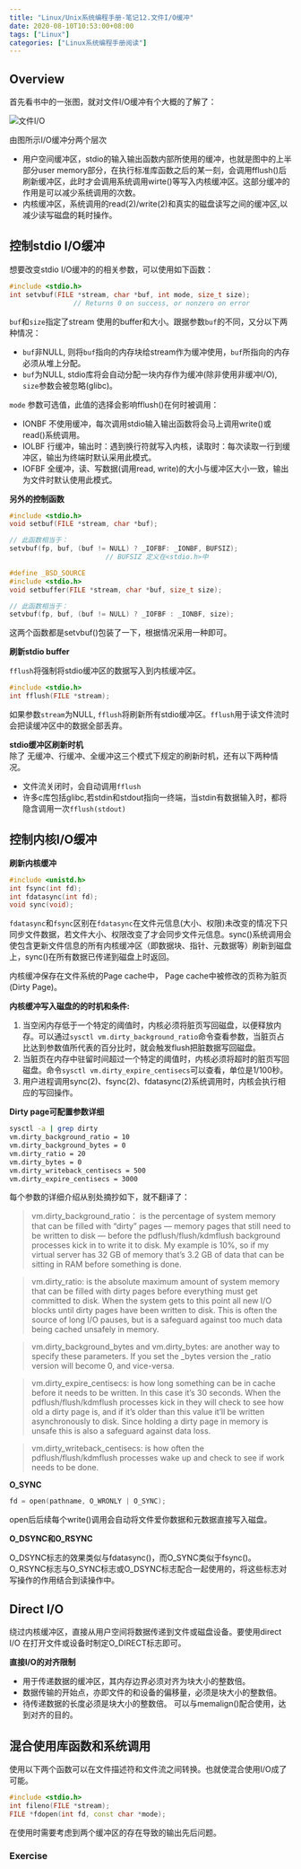 ```yaml
---
title: "Linux/Unix系统编程手册-笔记12.文件I/O缓冲"
date: 2020-08-10T10:53:00+08:00
tags: ["Linux"]
categories: ["Linux系统编程手册阅读"]
---
```


## Overview

首先看书中的一张图，就对文件I/O缓冲有个大概的了解了：

![文件I/O](/img/the-linux-programming-interface-s12/summary_of_IO_buffering.png)

由图所示I/O缓冲分两个层次
- 用户空间缓冲区，stdio的输入输出函数内部所使用的缓冲，也就是图中的上半部分user memory部分，在执行标准库函数之后的某一刻，会调用fflush()后刷新缓冲区，此时才会调用系统调用wirte()等写入内核缓冲区。这部分缓冲的作用是可以减少系统调用的次数。
- 内核缓冲区，系统调用的read(2)/write(2)和真实的磁盘读写之间的缓冲区,以减少读写磁盘的耗时操作。

## 控制stdio I/O缓冲

想要改变stdio I/O缓冲的的相关参数，可以使用如下函数：

```cpp
#include <stdio.h>
int setvbuf(FILE *stream, char *buf, int mode, size_t size);
                // Returns 0 on success, or nonzero on error
```

`buf`和`size`指定了stream 使用的buffer和大小。跟据参数`buf`的不同，又分以下两种情况：
- `buf`非NULL, 则将`buf`指向的内存块给stream作为缓冲使用，`buf`所指向的内存必须从堆上分配。
- `buf`为NULL, stdio库将会自动分配一块内存作为缓冲(除非使用非缓冲I/O), `size`参数会被忽略(glibc)。

`mode` 参数可选值，此值的选择会影响fflush()在何时被调用：

- IONBF 不使用缓冲，每次调用stdio输入输出函数将会马上调用write()或read()系统调用。
- IOLBF 行缓冲，输出时：遇到换行符就写入内核，读取时：每次读取一行到缓冲区，输出为终端时默认采用此模式。
- IOFBF 全缓冲，读、写数据(调用read, write)的大小与缓冲区大小一致，输出为文件时默认使用此模式。

**另外的控制函数**  

```cpp
#include <stdio.h>
void setbuf(FILE *stream, char *buf);

// 此函数相当于：
setvbuf(fp, buf, (buf != NULL) ? _IOFBF: _IONBF, BUFSIZ);
                        // BUFSIZ 定义在<stdio.h>中
```

```cpp
#define _BSD_SOURCE
#include <stdio.h>
void setbuffer(FILE *stream, char *buf, size_t size);

// 此函数相当于：
setvbuf(fp, buf, (buf != NULL) ? _IOFBF : _IONBF, size);
```
这两个函数都是setvbuf()包装了一下，根据情况采用一种即可。

**刷新stdio buffer**

`fflush`将强制将stdio缓冲区的数据写入到内核缓冲区。

```cpp
#include <stdio.h>
int fflush(FILE *stream);
```

如果参数`stream`为NULL, `fflush`将刷新所有stdio缓冲区。`fflush`用于读文件流时会把读缓冲区中的数据全部丢弃。

**stdio缓冲区刷新时机**   
除了 无缓冲、行缓冲、全缓冲这三个模式下规定的刷新时机，还有以下两种情况。
- 文件流关闭时，会自动调用`fflush`
- 许多c库包括glibc,若stdin和stdout指向一终端，当stdin有数据输入时，都将隐含调用一次`fflush(stdout)`

## 控制内核I/O缓冲

**刷新内核缓冲**  
```cpp
#include <unistd.h>
int fsync(int fd);
int fdatasync(int fd);
void sync(void);
```
`fdatasync`和`fsync`区别在`fdatasync`在文件元信息(大小、权限)未改变的情况下只同步文件数据，若文件大小、权限改变了才会同步文件元信息。sync()系统调用会使包含更新文件信息的所有内核缓冲区（即数据块、指针、元数据等）刷新到磁盘上，sync()在所有数据已传递到磁盘上时返回。

内核缓冲保存在文件系统的Page cache中， Page cache中被修改的页称为脏页(Dirty Page)。 

**内核缓冲写入磁盘的的时机和条件:**  

1. 当空闲内存低于一个特定的阈值时，内核必须将脏页写回磁盘，以便释放内存。可以通过`sysctl vm.dirty_background_ratio`命令查看参数，当脏页占比达到参数值所代表的百分比时，就会触发flush把脏数据写回磁盘。
2. 当脏页在内存中驻留时间超过一个特定的阈值时，内核必须将超时的脏页写回磁盘。命令`sysctl vm.dirty_expire_centisecs`可以查看，单位是1/100秒。
3. 用户进程调用sync(2)、fsync(2)、fdatasync(2)系统调用时，内核会执行相应的写回操作。

**Dirty page可配置参数详细**
```sh
sysctl -a | grep dirty
vm.dirty_background_ratio = 10
vm.dirty_background_bytes = 0
vm.dirty_ratio = 20
vm.dirty_bytes = 0
vm.dirty_writeback_centisecs = 500
vm.dirty_expire_centisecs = 3000
```
每个参数的详细介绍从别处摘抄如下，就不翻译了：

> vm.dirty_background_ratio： is the percentage of system memory that can be filled with “dirty” pages — memory pages that still need to be written to disk — before the pdflush/flush/kdmflush background processes kick in to write it to disk. My example is 10%, so if my virtual server has 32 GB of memory that’s 3.2 GB of data that can be sitting in RAM before something is done.

> vm.dirty_ratio: is the absolute maximum amount of system memory that can be filled with dirty pages before everything must get committed to disk. When the system gets to this point all new I/O blocks until dirty pages have been written to disk. This is often the source of long I/O pauses, but is a safeguard against too much data being cached unsafely in memory.

> vm.dirty_background_bytes and vm.dirty_bytes: are another way to specify these parameters. If you set the _bytes version the _ratio version will become 0, and vice-versa.

> vm.dirty_expire_centisecs: is how long something can be in cache before it needs to be written. In this case it’s 30 seconds. When the pdflush/flush/kdmflush processes kick in they will check to see how old a dirty page is, and if it’s older than this value it’ll be written asynchronously to disk. Since holding a dirty page in memory is unsafe this is also a safeguard against data loss.

> vm.dirty_writeback_centisecs: is how often the pdflush/flush/kdmflush processes wake up and check to see if work needs to be done.

**O_SYNC**

```cpp
fd = open(pathname, O_WRONLY | O_SYNC);
```
open后后续每个write()调用会自动将文件爱你数据和元数据直接写入磁盘。

**O_DSYNC和O_RSYNC**

O_DSYNC标志的效果类似与fdatasync()，而O_SYNC类似于fsync()。  
O_RSYNC标志与O_SYNC标志或O_DSYNC标志配合一起使用的，将这些标志对写操作的作用结合到读操作中。

## Direct I/O

绕过内核缓冲区，直接从用户空间将数据传递到文件或磁盘设备。要使用direct I/O 在打开文件或设备时制定O_DIRECT标志即可。

**直接I/O的对齐限制**

- 用于传递数据的缓冲区，其内存边界必须对齐为块大小的整数倍。
- 数据传输的开始点，亦即文件的和设备的偏移量，必须是块大小的整数倍。
- 待传递数据的长度必须是块大小的整数倍。
可以与memalign()配合使用，达到对齐的目的。

## 混合使用库函数和系统调用

使用以下两个函数可以在文件描述符和文件流之间转换。也就使混合使用I/O成了可能。

```cpp
#include <stdio.h>
int fileno(FILE *stream);
FILE *fdopen(int fd, const char *mode);
```
在使用时需要考虑到两个缓冲区的存在导致的输出先后问题。

### Exercise

